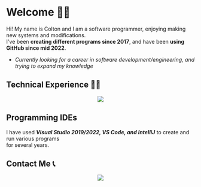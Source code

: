 # Welcome 👋🏻

Hi! My name is Colton and I am a software programmer, enjoying making new systems and modifications.<br> I've been **creating different programs since 2017**, and have been **using GitHub since mid 2022**.

- *Currently looking for a career in software development/engineering, and trying to expand my knowledge*

## Technical Experience 👨‍💻

<p align="center">
  <a href="https://skillicons.dev">
    <img src="https://skillicons.dev/icons?i=visualstudio,vscode,cs,cpp,c,dotnet,git,github,unity,java,markdown,blender,sqlite,html,py&perline=15" />
  </a>
</p>

## Programming IDEs
I have used <i><b>Visual Studio 2019/2022, VS Code, and IntelliJ</b></i> to create and run various programs<br> for several years.

## Contact Me 📞
<p align="center">
  <a href="https://skillicons.dev">
    <a href="https://www.linkedin.com/in/colton-higgins-a62b04227"><img src="https://skillicons.dev/icons?i=linkedin" />
  </a>
</p>
